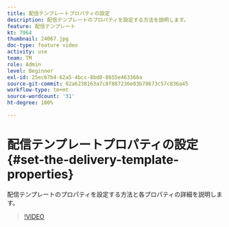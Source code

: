 ```yaml
---
title: 配信テンプレートプロパティの設定
description: 配信テンプレートのプロパティを設定する方法を説明します。
feature: 配信テンプレート
kt: 7964
thumbnail: 24067.jpg
doc-type: feature video
activity: use
team: TM
role: Admin
level: Beginner
exl-id: 25ec67b4-62a5-4bcc-8bd0-8655e463366a
source-git-commit: 02a6238163a7c8f887236e03b78673c57c836a45
workflow-type: tm+mt
source-wordcount: '31'
ht-degree: 100%

---
```


# 配信テンプレートプロパティの設定 {#set-the-delivery-template-properties}

配信テンプレートのプロパティを設定する方法と各プロパティの詳細を説明します。

>[!VIDEO](https://video.tv.adobe.com/v/24067?quality=12)
